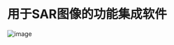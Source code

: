 # 用于SAR图像的功能集成软件
![image](https://github.com/junjue123/Tools_for_SAR/assets/113112935/aa63be91-31c1-48e7-9182-8c42133bfc95)
